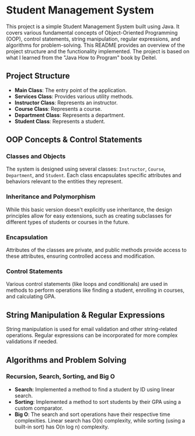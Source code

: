 # Student Management System

This project is a simple Student Management System built using Java. It covers various fundamental concepts of Object-Oriented Programming (OOP), control statements, string manipulation, regular expressions, and algorithms for problem-solving. This README provides an overview of the project structure and the functionality implemented. The project is based on what I learned from the "Java How to Program" book by Deitel.

## Project Structure

- **Main Class**: The entry point of the application.
- **Services Class**: Provides various utility methods.
- **Instructor Class**: Represents an instructor.
- **Course Class**: Represents a course.
- **Department Class**: Represents a department.
- **Student Class**: Represents a student.

## OOP Concepts & Control Statements

### Classes and Objects
The system is designed using several classes: `Instructor`, `Course`, `Department`, and `Student`. Each class encapsulates specific attributes and behaviors relevant to the entities they represent.

### Inheritance and Polymorphism
While this basic version doesn't explicitly use inheritance, the design principles allow for easy extensions, such as creating subclasses for different types of students or courses in the future.

### Encapsulation
Attributes of the classes are private, and public methods provide access to these attributes, ensuring controlled access and modification.

### Control Statements
Various control statements (like loops and conditionals) are used in methods to perform operations like finding a student, enrolling in courses, and calculating GPA.

## String Manipulation & Regular Expressions
String manipulation is used for email validation and other string-related operations. Regular expressions can be incorporated for more complex validations if needed.

## Algorithms and Problem Solving

### Recursion, Search, Sorting, and Big O

- **Search**: Implemented a method to find a student by ID using linear search.
- **Sorting**: Implemented a method to sort students by their GPA using a custom comparator.
- **Big O**: The search and sort operations have their respective time complexities. Linear search has O(n) complexity, while sorting (using a built-in sort) has O(n log n) complexity.


